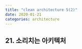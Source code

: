 ```yaml
---
title: "clean architecture 5(2)"
date: 2020-01-21
categories: architecture
---
```


## 21. 소리치는 아키텍처
